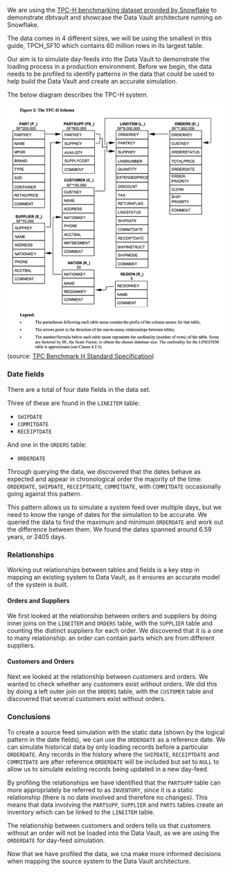 We are using the [TPC-H benchmarking dataset provided by Snowflake](https://docs.snowflake.net/manuals/user-guide/sample-data-tpch.html)
to demonstrate dbtvault and showcase the Data Vault architecture running on Snowflake. 

The data comes in 4 different sizes, we will be using the smallest in this guide, TPCH_SF10 which 
contains 60 million rows in its largest table. 

Our aim is to simulate day-feeds into the Data Vault to demonstrate the loading process in a production 
environment. Before we begin, the data needs to be profiled to identify patterns in the data 
that could be used to help build the Data Vault and create an accurate simulation.

The below diagram describes the TPC-H system.

![alt text](./assets/images/tpch.png "ERD for the TPC-H dataset")
(source: [TPC Benchmark H Standard Specification](http://www.tpc.org/tpc_documents_current_versions/pdf/tpc-h_v2.17.1.pdf))


### Date fields

There are a total of four date fields in the data set. 

Three of these are found in the ```LINEITEM``` table:

- ```SHIPDATE``` 
- ```COMMITDATE``` 
- ```RECEIPTDATE```

And one in the ```ORDERS``` table:

- ```ORDERDATE```

Through querying the data, we discovered that the dates behave as expected and appear in chronological order
the majority of the time: ```ORDERDATE```, ```SHIPDATE```, ```RECEIPTDATE```, ```COMMITDATE```, with ```COMMITDATE``` 
occasionally going against this pattern.

This pattern allows us to simulate a system feed over multiple days, but we need to know the range of dates 
for the simulation to be accurate. We queried the data to find the maximum and minimum ```ORDERDATE``` and work out the 
difference between them. We found the dates spanned around 6.59 years, or 2405 days. 

### Relationships

Working out relationships between tables and fields is a key step in mapping an existing system to Data Vault,
as it ensures an accurate model of the system is built.

#### Orders and Suppliers

We first looked at the relationship between orders and suppliers by doing inner joins on 
the ```LINEITEM``` and ```ORDERS``` table, with the ```SUPPLIER``` table and counting the distinct suppliers for each order. 
We discovered that it is a one to many relationship: an order can contain parts which are from different suppliers.

#### Customers and Orders

Next we looked at the relationship between customers and orders. We wanted to check whether any customers exist without orders.
We did this by doing a left outer join on the ```ORDERS``` table, with the ```CUSTOMER``` table and discovered that several
customers exist without orders.

### Conclusions

To create a source feed simulation with the static data (shown by the logical pattern in the date fields), we can use
the ```ORDERDATE``` as a reference date. We can simulate historical data by only loading records before a particular 
```ORDERDATE```. Any records in the history where the ```SHIPDATE```, ```RECEIPTDATE``` and ```COMMITDATE``` are after 
reference ```ORDERDATE``` will be included but set to ```NULL``` to allow us to simulate existing records being updated 
in a new day-feed. 

By profiling the relationships we have identified that the ```PARTSUPP``` table can more appropriately be referred to as
```INVENTORY```, since it is a static relationship (there is no date involved and therefore no changes). This means that 
data involving the ```PARTSUPP```, ```SUPPLIER``` and ```PARTS``` tables create an inventory which can be linked 
to the ```LINEITEM``` table. 

The relationship between customers and orders tells us that customers without an order will not be loaded into the Data 
Vault, as we are using the ```ORDERDATE``` for day-feed simulation.

Now that we have profiled the data, we cna make more informed decisions when mapping the source system to the Data Vault
architecture. 


